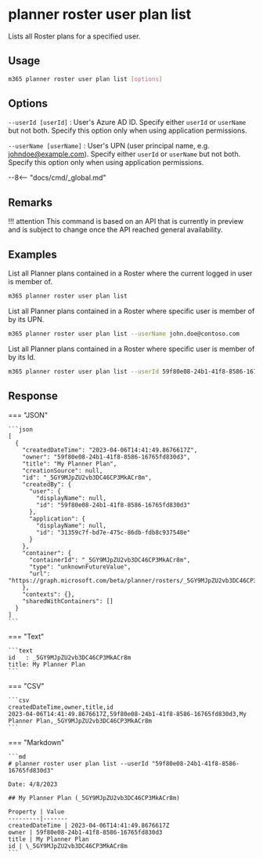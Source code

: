 # planner roster user plan list

Lists all Roster plans for a specified user.

## Usage

```sh
m365 planner roster user plan list [options]
```

## Options

`--userId [userId]`
: User's Azure AD ID. Specify either `userId` or `userName` but not both. Specify this option only when using application permissions.

`--userName [userName]`
: User's UPN (user principal name, e.g. johndoe@example.com). Specify either `userId` or `userName` but not both. Specify this option only when using application permissions.

--8<-- "docs/cmd/_global.md"

## Remarks

!!! attention
    This command is based on an API that is currently in preview and is subject to change once the API reached general availability.

## Examples

List all Planner plans contained in a Roster where the current logged in user is member of.

```sh
m365 planner roster user plan list
```

List all Planner plans contained in a Roster where specific user is member of by its UPN.

```sh
m365 planner roster user plan list --userName john.doe@contoso.com
```

List all Planner plans contained in a Roster where specific user is member of by its Id.

```sh
m365 planner roster user plan list --userId 59f80e08-24b1-41f8-8586-16765fd830d3
```

## Response

=== "JSON"

    ```json
    [
      {
        "createdDateTime": "2023-04-06T14:41:49.8676617Z",
        "owner": "59f80e08-24b1-41f8-8586-16765fd830d3",
        "title": "My Planner Plan",
        "creationSource": null,
        "id": "_5GY9MJpZU2vb3DC46CP3MkACr8m",
        "createdBy": {
          "user": {
            "displayName": null,
            "id": "59f80e08-24b1-41f8-8586-16765fd830d3"
          },
          "application": {
            "displayName": null,
            "id": "31359c7f-bd7e-475c-86db-fdb8c937548e"
          }
        },
        "container": {
          "containerId": "_5GY9MJpZU2vb3DC46CP3MkACr8m",
          "type": "unknownFutureValue",
          "url": "https://graph.microsoft.com/beta/planner/rosters/_5GY9MJpZU2vb3DC46CP3MkACr8m"
        },
        "contexts": {},
        "sharedWithContainers": []
      }
    ]
    ```

=== "Text"

    ```text
    id   : _5GY9MJpZU2vb3DC46CP3MkACr8m
    title: My Planner Plan
    ```

=== "CSV"

    ```csv
    createdDateTime,owner,title,id
    2023-04-06T14:41:49.8676617Z,59f80e08-24b1-41f8-8586-16765fd830d3,My Planner Plan,_5GY9MJpZU2vb3DC46CP3MkACr8m
    ```

=== "Markdown"

    ```md
    # planner roster user plan list --userId "59f80e08-24b1-41f8-8586-16765fd830d3"

    Date: 4/8/2023

    ## My Planner Plan (_5GY9MJpZU2vb3DC46CP3MkACr8m)

    Property | Value
    ---------|-------
    createdDateTime | 2023-04-06T14:41:49.8676617Z
    owner | 59f80e08-24b1-41f8-8586-16765fd830d3
    title | My Planner Plan
    id | \_5GY9MJpZU2vb3DC46CP3MkACr8m
    ```
